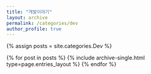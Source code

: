 ```yaml
---
title: "개발이야기"
layout: archive
permalink: /categories/dev
author_profile: true
---
```


{% assign posts = site.categories.Dev %}

{% for post in posts %}
  {% include archive-single.html type=page.entries_layout %}
{% endfor %}